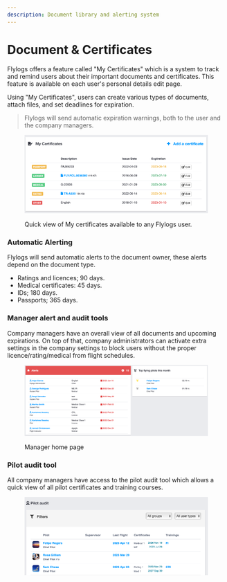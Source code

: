 ```yaml
---
description: Document library and alerting system
---
```


# Document & Certificates

Flylogs offers a feature called "My Certificates" which is a system to track and remind users about their important documents and certificates. This feature is available on each user's personal details edit page.&#x20;

Using "My Certificates", users can create various types of documents, attach files, and set deadlines for expiration.

> Flylogs will send automatic expiration warnings, both to the user and the company managers.

<figure><img src="../.gitbook/assets/Screenshot 2023-04-18 at 19.50.45.png" alt=""><figcaption><p>Quick view of My certificates available to any Flylogs user.</p></figcaption></figure>

### Automatic Alerting

Flylogs will send automatic alerts to the document owner, these alerts depend on the document type.

* Ratings and licences; 90 days.
* Medical certificates: 45 days.
* IDs; 180 days.
* Passports; 365 days.



### Manager alert and audit tools

Company managers have an overall view of all documents and upcoming expirations. On top of that, company administrators can activate extra settings in the company settings to block users without the proper licence/rating/medical from flight schedules.

<figure><img src="../.gitbook/assets/Screenshot 2023-04-18 at 20.12.22.png" alt=""><figcaption><p>Manager home page</p></figcaption></figure>

### Pilot audit tool

All company managers have access to the pilot audit tool which allows a quick view of all pilot certificates and training courses.

<figure><img src="../.gitbook/assets/Screenshot 2023-04-18 at 21.01.44.png" alt=""><figcaption></figcaption></figure>
